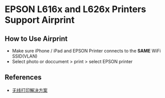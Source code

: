 # EPSON L616x and L626x Printers Support Airprint

## How to Use Airprint
* Make sure iPhone / iPad and EPSON Printer connects to the **SAME** WiFi SSID(VLAN)
* Select photo or doccument > print > select EPSON printer

## References
* [无线打印解决方案](https://www1.epson.com.cn/Wirelesssolution/printer/airprint.html)

